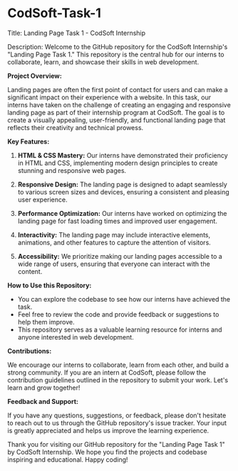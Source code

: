 # CodSoft-Task-1
Title: Landing Page Task 1 - CodSoft Internship

Description:
Welcome to the GitHub repository for the CodSoft Internship's "Landing Page Task 1." This repository is the central hub for our interns to collaborate, learn, and showcase their skills in web development. 

**Project Overview:**

Landing pages are often the first point of contact for users and can make a significant impact on their experience with a website. In this task, our interns have taken on the challenge of creating an engaging and responsive landing page as part of their internship program at CodSoft. The goal is to create a visually appealing, user-friendly, and functional landing page that reflects their creativity and technical prowess.

**Key Features:**

1. **HTML & CSS Mastery:** Our interns have demonstrated their proficiency in HTML and CSS, implementing modern design principles to create stunning and responsive web pages.

2. **Responsive Design:** The landing page is designed to adapt seamlessly to various screen sizes and devices, ensuring a consistent and pleasing user experience.

3. **Performance Optimization:** Our interns have worked on optimizing the landing page for fast loading times and improved user engagement.

4. **Interactivity:** The landing page may include interactive elements, animations, and other features to capture the attention of visitors.

5. **Accessibility:** We prioritize making our landing pages accessible to a wide range of users, ensuring that everyone can interact with the content.

**How to Use this Repository:**

- You can explore the codebase to see how our interns have achieved the task.
- Feel free to review the code and provide feedback or suggestions to help them improve.
- This repository serves as a valuable learning resource for interns and anyone interested in web development.

**Contributions:**

We encourage our interns to collaborate, learn from each other, and build a strong community. If you are an intern at CodSoft, please follow the contribution guidelines outlined in the repository to submit your work. Let's learn and grow together!

**Feedback and Support:**

If you have any questions, suggestions, or feedback, please don't hesitate to reach out to us through the GitHub repository's issue tracker. Your input is greatly appreciated and helps us improve the learning experience.

Thank you for visiting our GitHub repository for the "Landing Page Task 1" by CodSoft Internship. We hope you find the projects and codebase inspiring and educational. Happy coding!
